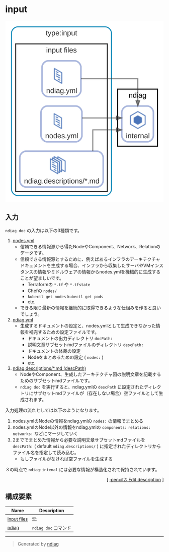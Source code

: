 # input

![diagram](diagram-input.svg)

## 入力

`ndiag doc` の入力は以下の3種類です。

1. [nodes.yml](/sample/input/nodes.yml)
    - 信頼できる情報源から得たNodeやComponent、Network、Relationのデータです。
    - 信頼できる情報源とするために、例えばあるインフラのアーキテクチャドキュメントを生成する場合、インフラから収集したサーバやVMインスタンスの情報やミドルウェアの情報からnodes.ymlを機械的に生成することが望ましいです。
        - Terraformの `*.tf` や `*.tfstate`
        - Chefの `nodes/`
        - `kubectl get nodes` `kubectl get pods`
        - etc.
    - できる限り最新の情報を継続的に取得できるような仕組みを作ると良いでしょう。
2. [ndiag.yml](/sample/input/ndiag.yml)
    - 生成するドキュメントの設定と、nodes.ymlとして生成できなかった情報を補完するための設定ファイルです。
        - ドキュメントの出力ディレクトリ `docPath:`
        - 説明文章サブセットmdファイルのディレクトリ `descPath:`
        - ドキュメントの体裁の設定
        - Nodeをまとめるための設定 ( `nodes:` )
        - etc.
3. [ndiag.descriptions/*.md (descPath)](/sample/input/ndiag.descriptions)
    - NodeやComponent、生成したアーキテクチャ図の説明文章を記載するためのサブセットmdファイルです。
    - `ndiag doc` を実行すると、ndiag.ymlの `descPath` に設定されたディレクトリにサブセットmdファイルが（存在しない場合）空ファイルとして生成されます。

入力処理の流れとしては以下のようになります。

1. nodes.ymlのNodeの情報をndiag.ymlの `nodes:` の情報でまとめる
2. nodes.ymlのNode以外の情報をndiag.ymlの `components:` `relations:` `networks:` などにマージしていく
3. 2まででまとめた情報から必要な説明文章サブセットmdファイルを `descPath:` ( default `ndiag.descriptions/` ) に指定されたディレクトリからファイル名を指定して読み込む。
    - もしファイルがなければ空ファイルを生成する

３の時点で `ndiag:intenal` には必要な情報が構造化されて保持されています。


<p align="right">
  [ <a href="../ndiag.descriptions.ja/_diagram-input.md">:pencil2: Edit description</a> ]
<p>



## 構成要素

| Name | Description |
| --- | --- |
| [input files](node-input_files.md) | <a href="../ndiag.descriptions.ja/_node-input_files.md">:pencil2:</a> |
| [ndiag](node-ndiag.md) | `ndiag doc` コマンド |


---

> Generated by [ndiag](https://github.com/k1LoW/ndiag)
